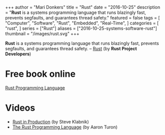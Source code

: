 +++
author = "Mari Donkers"
title = "Rust"
date = "2016-10-25"
description = "**Rust** is a systems programming language that runs blazingly fast, prevents segfaults, and guarantees thread safety."
featured = false
tags = [
    "Computer",
    "Software",
    "Rust",
    "Embedded",
    "Real-Time",
]
categories = [
    "rust",
]
series = ["Rust"]
aliases = ["2016-10-25-systems-software-rust"]
thumbnail = "/images/rust.svg"
+++

**Rust** is a systems programming language that runs blazingly fast, prevents segfaults, and guarantees thread safety. – [Rust](https://www.rust-lang.org/en-US/) (by **Rust Project Developers**)
<!--more-->

# Free book online

[Rust Programming Language](https://doc.rust-lang.org/book/)

# Videos

- [Rust in Production](https://youtu.be/0emIUsU1_0E) (by Steve Klabnik)
- [The Rust Programming Language](https://youtu.be/O5vzLKg7y-k) (by Aaron Turon)
